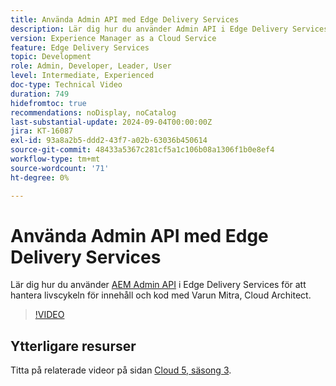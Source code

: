 ```yaml
---
title: Använda Admin API med Edge Delivery Services
description: Lär dig hur du använder Admin API i Edge Delivery Services för att hantera innehålls- och kodlivscykeln.
version: Experience Manager as a Cloud Service
feature: Edge Delivery Services
topic: Development
role: Admin, Developer, Leader, User
level: Intermediate, Experienced
doc-type: Technical Video
duration: 749
hidefromtoc: true
recommendations: noDisplay, noCatalog
last-substantial-update: 2024-09-04T00:00:00Z
jira: KT-16087
exl-id: 93a8a2b5-ddd2-43f7-a02b-63036b450614
source-git-commit: 48433a5367c281cf5a1c106b08a1306f1b0e8ef4
workflow-type: tm+mt
source-wordcount: '71'
ht-degree: 0%

---
```


# Använda Admin API med Edge Delivery Services

Lär dig hur du använder [AEM Admin API](https://www.aem.live/docs/admin.html) i Edge Delivery Services för att hantera livscykeln för innehåll och kod med Varun Mitra, Cloud Architect.

>[!VIDEO](https://video.tv.adobe.com/v/3433158/?learn=on)

## Ytterligare resurser

Titta på relaterade videor på sidan [Cloud 5, säsong 3](../cloud5-season-3.md).
